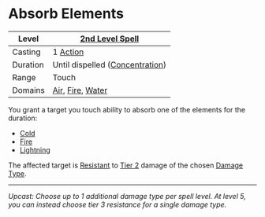 # Absorb Elements

| Level    | [2nd Level Spell](2nd%20Level%20Spells.md)                                                                          |
| -------- | ------------------------------------------------------------------------------------------------------------------- |
| Casting  | 1 [Action](../../../../Game%20Procedures/Core%20Procedures/Action.md)                                               |
| Duration | Until dispelled ([Concentration](../../Concentration.md))                                                           |
| Range    | Touch                                                                                                               |
| Domains  | [Air](../../Spell%20Domains/Air.md), [Fire](../../Spell%20Domains/Fire.md), [Water](../../Spell%20Domains/Water.md) |

You grant a target you touch ability to absorb one of the elements for the duration:

- [Cold](../../../../Game%20Procedures/Combat/Damage/Damage%20Types/Cold.md)
- [Fire](../../../../Game%20Procedures/Combat/Damage/Damage%20Types/Fire.md)
- [Lightning](../../../../Game%20Procedures/Combat/Damage/Damage%20Types/Lightning.md)

The affected target is [Resistant](../../../../Game%20Procedures/Conditions/Resistant.md) to [Tier 2](../../../../Game%20Procedures/Combat/Damage/Damage%20Tiers/Tier%201.md) damage of the chosen [Damage Type](../../../../Game%20Procedures/Combat/Damage/Damage%20Types/{Damage%20Types}.md).

---
*Upcast: Choose up to 1 additional damage type per spell level. At level 5, you can instead choose tier 3 resistance for a single damage type.*
